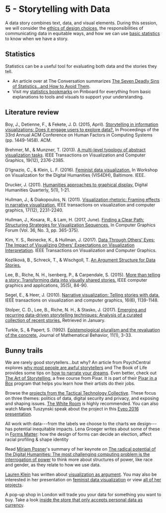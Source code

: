 # 5 - Storytelling with Data #

A data story combines text, data, and visual elements. During this session, we will consider the [ethics of design choices](https://responsibledata.io/resources/handbook/), the responsibilities of communicating data in equitable ways, and how we can use [basic statistics](https://pinboard.in/u:tlricherson/t:statistics) to know when we have a story.

## Statistics ##
Statistics can be a useful tool for evaluating both data and the stories they tell.
* An article over at The Conversation summarizes [The Seven Deadly Sins of Statistics...and How to Avoid Them](http://theconversation.com/the-seven-deadly-sins-of-statistical-misinterpretation-and-how-to-avoid-them-74306).
* Visit my [statistics bookmarks](https://pinboard.in/u:tlricherson/t:statistics) on Pinboard for everything from basic explanations to tools and visuals to support your understanding.

## Literature review ##
Boy, J., Detienne, F., & Fekete, J. D. (2015, April). [Storytelling in information visualizations: Does it engage users to explore data?.](http://www.cs.tufts.edu/comp/250VIS/papers/CHI2015-Storytelling.pdf) In Proceedings of the 33rd Annual ACM Conference on Human Factors in Computing Systems (pp. 1449-1458). ACM. 

Brehmer, M., & Munzner, T. (2013). [A multi-level typology of abstract visualization tasks](https://www.cs.ubc.ca/labs/imager/tr/2013/MultiLevelTaskTypology/brehmer_infovis13.pdf). IEEE Transactions on Visualization and Computer Graphics, 19(12), 2376-2385.

D’Ignazio, C., & Klein, L. F. (2016). [Feminist data visualization.](http://www.kanarinka.com/wp-content/uploads/2015/07/IEEE_Feminist_Data_Visualization.pdf) In Workshop on Visualization for the Digital Humanities (VIS4DH), Baltimore. IEEE.

Drucker, J. (2011). [Humanities approaches to graphical display.](http://www.digitalhumanities.org/dhq/vol/5/1/000091/000091.html) Digital Humanities Quarterly, 5(1), 1-21.

Hullman, J., & Diakopoulos, N. (2011). [Visualization rhetoric: Framing effects in narrative visualization.](http://faculty.washington.edu/jhullman/vis_rhetoric.pdf) IEEE transactions on visualization and computer graphics, 17(12), 2231-2240.

Hullman, J., Kosara, R., & Lam, H. (2017, June). [Finding a Clear Path: Structuring Strategies for Visualization Sequences.](https://research.tableau.com/sites/default/files/Hullman-EuroVis-2017.pdf) In Computer Graphics Forum (Vol. 36, No. 3, pp. 365-375).

Kim, Y. S., Reinecke, K., & Hullman, J. (2017). [Data Through Others' Eyes: The Impact of Visualizing Others' Expectations on Visualization Interpretation](http://faculty.washington.edu/jhullman/VIS17_Expectations_SocialVis.pdf). IEEE Transactions on Visualization and Computer Graphics.

Kozlíková, B., Schreck, T., & Wischgoll, T. [An Argument Structure for Data Stories.](https://research.tableau.com/sites/default/files/Kosara-EuroVis-2017.pdf)

Lee, B., Riche, N. H., Isenberg, P., & Carpendale, S. (2015). [More than telling a story: Transforming data into visually shared stories.](https://hal.inria.fr/hal-01158445/document) IEEE computer graphics and applications, 35(5), 84-90.

Segel, E., & Heer, J. (2010). [Narrative visualization: Telling stories with data.](https://egerber.mech.northwestern.edu/wp-content/uploads/2015/02/Narrative_Visualization.pdf) IEEE transactions on visualization and computer graphics, 16(6), 1139-1148.

Stolper, C. D., Lee, B., Riche, N. H., & Stasko, J. (2017). [Emerging and recurring data-driven storytelling techniques: Analysis of a curated collection of recent stories.](https://www.microsoft.com/en-us/research/wp-content/uploads/2016/04/MSR-TR-2016-14-Storytelling-Techniques.pdf) Retrieved in January.

Turkle, S., & Papert, S. (1992). [Epistemological pluralism and the revaluation of the concrete.](http://web.mit.edu/sturkle/www/pdfsforstwebpage/ST_Epistemo%20Pluralism.pdf) Journal of Mathematical Behavior, 11(1), 3-33.

## Bunny trails ##
We are rarely good storytellers...but why? An article from PsychCentral explores [why most people are awful storytellers](https://psychcentral.com/news/2017/02/15/why-most-people-are-awful-storytellers/116460.html) and The Book of Life provides some tips on [how to narrate your dreams](http://www.thebookoflife.org/how-to-narrate-your-dreams/). Even better, check out [The Art of Storytelling](https://www.khanacademy.org/partner-content/pixar/storytelling), a free course from Pixar. It is part of their [Pixar in a Box](https://www.khanacademy.org/partner-content/pixar) program that helps you learn how their artists do their jobs.

Browse the [projects from the Tactical Technology Collective](https://tacticaltech.org/projects/all). These focus on three themes: politics of data, digital security and privacy, and exposing and shaping issues. [The White Room](https://tacticaltech.org/WhiteRoom) is highly recommended. You can also watch Marek Tuszynski speak about the project in this [Eyeo 2016 presentation](https://vimeo.com/178236532).

All work with data---from the labels we choose to the charts we design---has potential inequitable impacts. Lena Groeger writes about some of these in [Forms Matter](https://source.opennews.org/articles/forms-matter/): how the design of forms can decide an election, affect racial profiling & shape identity

Read [Miriam Posner](https://twitter.com/miriamkp)'s summary of her keynote on [The radical potential of the Digital Humanities: The most challenging computing problem is the interrogation of power](http://blogs.lse.ac.uk/impactofsocialsciences/2015/08/12/the-radical-unrealized-potential-of-digital-humanities/) to think more about structures of power, like race and gender, as they relate to how we use data.

[Lauren Klein](https://twitter.com/laurenfklein) has written about [visualization as argument](http://lklein.com/2014/12/visualization-as-argument/). You may also be interested in her presentation on [feminist data visualization](http://www.northeastern.edu/nulab/lauren-klein-feminist-data-visualization/) or view [all of her projects](http://dhlab.lmc.gatech.edu/projects/).

A pop-up shop in London will trade you your data for something you want to buy. Take a look [inside the store that only accepts personal data as currency](https://www.engadget.com/2017/09/07/data-dollar-store-london-ben-eine/).
